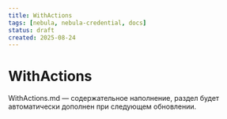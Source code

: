 ```yaml
---
title: WithActions
tags: [nebula, nebula-credential, docs]
status: draft
created: 2025-08-24
---
```


# WithActions

WithActions.md — содержательное наполнение, раздел будет автоматически дополнен при следующем обновлении.
